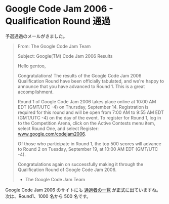 # Google Code Jam 2006 - Qualification Round 通過

<!--
date: 2006-09-09
-->

予選通過のメールがきました。

> From: The Google Code Jam Team
>
> Subject: Google(TM) Code Jam 2006 Results
>
> Hello gentoo,
>
> Congratulations! The results of the Google Code Jam 2006 Qualification Round
> have been officially tabulated, and we're happy to announce that you have
> advanced to Round 1. This is a great accomplishment.
>
> Round 1 of Google Code Jam 2006 takes place online at 10:00 AM EDT (GMT/UTC
> -4) on Thursday, September 14. Registration is required for this round and
> will be open from 7:00 AM to 9:55 AM EDT (GMT/UTC -4) on the day of the event.
> To register for Round 1, log in to the Competition Arena, click on the Active
> Contests menu item, select Round One, and select Register:
> www.google.com/codejam2006.
>
> Of those who participate in Round 1, the top 500 scores will advance to Round
> 2 on Tuesday, September 19, at 10:00 AM EDT (GMT/UTC -4).
>
> Congratulations again on successfully making it through the Qualification
> Round of Google Code Jam 2006.
>
> - The Google Code Jam Team

Google Code Jam 2006 のサイトにも
[通過者の一覧](http://www.topcoder.com/pl/?&module=Static&d1=google06&d2=advQual)
が正式に出ていますね。 次は、Round1、1000 名から 500 名です。
